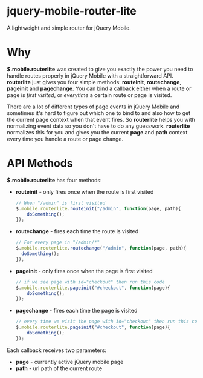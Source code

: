 jquery-mobile-router-lite
=========================
A lightweight and simple router for jQuery Mobile.

Why
=====================
**$.mobile.routerlite** was created to give you exactly the power you need to handle routes properly in jQuery Mobile with a straightforward API. **routerlite** just gives you four simple methods: **routeinit**, **routechange**, **pageinit** and **pagechange**. You can bind a callback either when a route or page is *first visited*, or *everytime* a certain route or page is visited.

There are a lot of different types of page events in jQuery Mobile and sometimes it's hard to figure out which one to bind to and also how to get the current page context when that event fires. So **routerlite** helps you with normalizing event data so you don't have to do any guesswork. **routerlite** normalizes this for you and gives you the current **page** and **path** context every time you handle a route or page change.

API Methods
=====================
**$.mobile.routerlite** has four methods:

* **routeinit** - only fires once when the route is first visited
  ```javascript
  // When "/admin" is first visited
  $.mobile.routerlite.routeinit("/admin", function(page, path){
      doSomething();
  });
  ```
	
* **routechange** - fires each time the route is visited
	```javascript
  // For every page in "/admin/*"
  $.mobile.routerlite.routechange("/admin", function(page, path){
      doSomething();
  });
  ```

* **pageinit** - only fires once when the page is first visited
  ```javascript
  // if we see page with id="checkout" then run this code
  $.mobile.routerlite.pageinit("#checkout", function(page){
      doSomething();
  });
  ```

* **pagechange** - fires each time the page is visited
  ```javascript
  // every time we visit the page with id="checkout" then run this code
  $.mobile.routerlite.pageinit("#checkout", function(page){
      doSomething();
  });
  ```

Each callback receives two parameters:       

* **page** - currently active jQuery mobile page
* **path** - url path of the current route